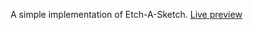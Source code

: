 A simple implementation of Etch-A-Sketch.
[Live preview](https://shiddeshwar.github.io/Etch-A-Sketch/)
